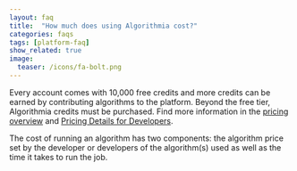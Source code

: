 ```yaml
---
layout: faq
title:  "How much does using Algorithmia cost?"
categories: faqs
tags: [platform-faq]
show_related: true
image:
  teaser: /icons/fa-bolt.png
---
```


Every account comes with 10,000 free credits and more credits can be earned by contributing algorithms to the platform. Beyond the free tier, Algorithmia credits must be purchased. Find more information in the [pricing overview](/pricing) and [Pricing Details for Developers]({{site.baseurl}}/pricing/).

The cost of running an algorithm has two components: the algorithm price set by the developer or developers of the algorithm(s) used as well as the time it takes to run the job.
